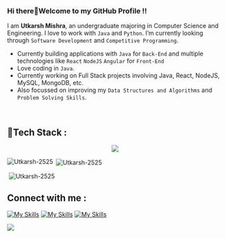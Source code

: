 ### Hi there👋Welcome to my GitHub Profile !!
<p>
<!-- <img src='https://i.giphy.com/media/RbDKaczqWovIugyJmW/giphy.webp' align="right" width=250> -->
  
</p>
<!-- <img src="https://komarev.com/ghpvc/?username=Utkarsh-2525&label=Profile%20views&color=0e75b6&style=flat" alt="Utkarsh-2525"> -->

I am **Utkarsh Mishra**, an undergraduate majoring in Computer Science and Engineering. I love to work with `Java` and `Python`. I’m currently looking through `Software Development` and `Competitive Programming`.

- Currently building applications with `Java` for `Back-End` and multiple technologies like `React` `NodeJS` `Angular` for `Front-End` 
- Love coding in `Java`.
- Currently working on Full Stack projects involving Java, React, NodeJS, MySQL, MongoDB, etc.
- Also focussed on improving my `Data Structures and Algorithms` and `Problem Solving Skills`.
<br>

<h2 align="left">🚀Tech Stack : </h2>
</p>
<p align="center">
  <a href="https://skillicons.dev">
    <img src="https://skillicons.dev/icons?i=java,cs,git,python,nodejs,angular,html,css,javascript,mongodb,postman,react,tailwind,typescript,express,blender,bootstrap,unity,spring,maven,mysql,yarn,npm,figma,dotnet,firebase,materialui,idea,pycharm,webstorm,vscode" />
  </a>
</p>


<p><img align="left" src="https://github-readme-stats.vercel.app/api?username=Utkarsh-2525&show_icons=true&locale=en" alt="Utkarsh-2525" /></p>

<p>&nbsp;<img align="center" src="https://github-readme-streak-stats.herokuapp.com/?user=Utkarsh-2525" alt="Utkarsh-2525" /></p>

<p>&nbsp;<img align="center" src="https://github-readme-stats.vercel.app/api/top-langs?username=Utkarsh-2525&show_icons=true&locale=en&layout=compact" alt="Utkarsh-2525" height:350px/></p>


<h2 align="left">Connect with me : </h2>

[![My Skills](https://skillicons.dev/icons?i=linkedin)](https://www.linkedin.com/in/m-utkarsh2573) [![My Skills](https://skillicons.dev/icons?i=twitter)](https://twitter.com/M_Utkarsh2573/) [![My Skills](https://skillicons.dev/icons?i=gmail)](mailto:utkarsh2573@gmail.com)



[![](https://visitcount.itsvg.in/api?id=Utkarsh-2525&icon=0&color=1)](https://visitcount.itsvg.in)

